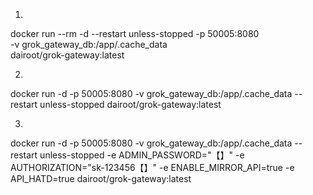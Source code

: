1.
docker run --rm -d --restart unless-stopped -p 50005:8080 \
-v grok_gateway_db:/app/.cache_data \
dairoot/grok-gateway:latest

2.
docker run -d -p 50005:8080 -v grok_gateway_db:/app/.cache_data --restart unless-stopped dairoot/grok-gateway:latest

3.
docker run -d -p 50005:8080 -v grok_gateway_db:/app/.cache_data --restart unless-stopped -e ADMIN_PASSWORD="【】" -e AUTHORIZATION="sk-123456【】" -e ENABLE_MIRROR_API=true -e API_HATD=true dairoot/grok-gateway:latest


